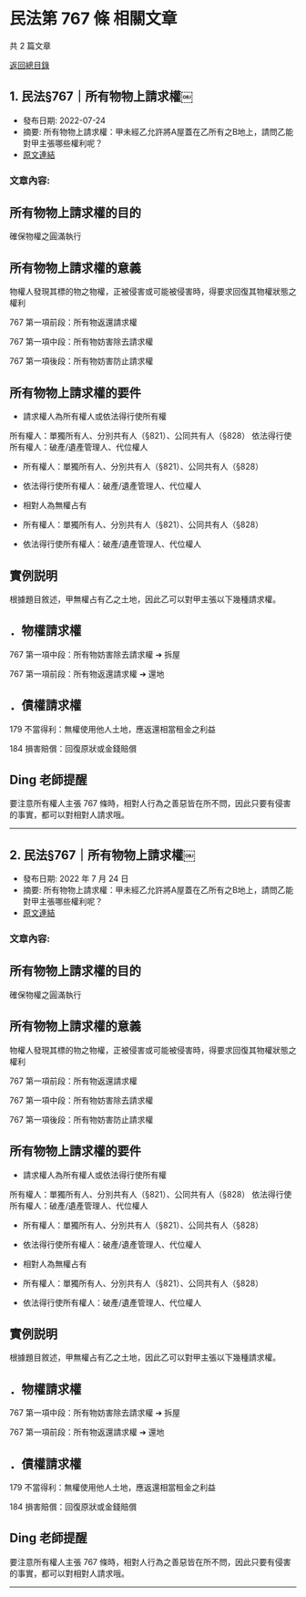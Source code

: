 # 民法第 767 條 相關文章

共 2 篇文章

[返回總目錄](00_總目錄.md)

## 1. 民法§767｜所有物物上請求權￼

- 發布日期: 2022-07-24
- 摘要: 所有物物上請求權：甲未經乙允許將A屋蓋在乙所有之B地上，請問乙能對甲主張哪些權利呢？
- [原文連結](https://www.jasper-realestate.com/%e6%89%80%e6%9c%89%e7%89%a9%e7%89%a9%e4%b8%8a%e8%ab%8b%e6%b1%82%e6%ac%8a/)

### 文章內容:

## 所有物物上請求權的目的

確保物權之圓滿執行

## 所有物物上請求權的意義

物權人發現其標的物之物權，正被侵害或可能被侵害時，得要求回復其物權狀態之權利

767 第一項前段：所有物返還請求權

767 第一項中段：所有物妨害除去請求權

767 第一項後段：所有物妨害防止請求權

## 所有物物上請求權的要件

- 請求權人為所有權人或依法得行使所有權

所有權人：單獨所有人、分別共有人（§821）、公同共有人（§828）
依法得行使所有權人：破產/遺產管理人、代位權人
- 所有權人：單獨所有人、分別共有人（§821）、公同共有人（§828）
- 依法得行使所有權人：破產/遺產管理人、代位權人
- 相對人為無權占有

- 所有權人：單獨所有人、分別共有人（§821）、公同共有人（§828）
- 依法得行使所有權人：破產/遺產管理人、代位權人

## 實例説明

根據題目敘述，甲無權占有乙之土地，因此乙可以對甲主張以下幾種請求權。

## ．物權請求權

767 第一項中段：所有物妨害除去請求權 ➔ 拆屋

767 第一項前段：所有物返還請求權 ➔ 還地

## ．債權請求權

179 不當得利：無權使用他人土地，應返還相當租金之利益

184 損害賠償：回復原狀或金錢賠償

## Ding 老師提醒

要注意所有權人主張 767 條時，相對人行為之善惡皆在所不問，因此只要有侵害的事實，都可以對相對人請求哦。

---

## 2. 民法§767｜所有物物上請求權￼

- 發布日期: 2022 年 7 月 24 日
- 摘要: 所有物物上請求權：甲未經乙允許將A屋蓋在乙所有之B地上，請問乙能對甲主張哪些權利呢？
- [原文連結](https://www.jasper-realestate.com/%e6%89%80%e6%9c%89%e7%89%a9%e7%89%a9%e4%b8%8a%e8%ab%8b%e6%b1%82%e6%ac%8a/)

### 文章內容:

## 所有物物上請求權的目的

確保物權之圓滿執行

## 所有物物上請求權的意義

物權人發現其標的物之物權，正被侵害或可能被侵害時，得要求回復其物權狀態之權利

767 第一項前段：所有物返還請求權

767 第一項中段：所有物妨害除去請求權

767 第一項後段：所有物妨害防止請求權

## 所有物物上請求權的要件

- 請求權人為所有權人或依法得行使所有權

所有權人：單獨所有人、分別共有人（§821）、公同共有人（§828）
依法得行使所有權人：破產/遺產管理人、代位權人
- 所有權人：單獨所有人、分別共有人（§821）、公同共有人（§828）
- 依法得行使所有權人：破產/遺產管理人、代位權人
- 相對人為無權占有

- 所有權人：單獨所有人、分別共有人（§821）、公同共有人（§828）
- 依法得行使所有權人：破產/遺產管理人、代位權人

## 實例説明

根據題目敘述，甲無權占有乙之土地，因此乙可以對甲主張以下幾種請求權。

## ．物權請求權

767 第一項中段：所有物妨害除去請求權 ➔ 拆屋

767 第一項前段：所有物返還請求權 ➔ 還地

## ．債權請求權

179 不當得利：無權使用他人土地，應返還相當租金之利益

184 損害賠償：回復原狀或金錢賠償

## Ding 老師提醒

要注意所有權人主張 767 條時，相對人行為之善惡皆在所不問，因此只要有侵害的事實，都可以對相對人請求哦。

---

